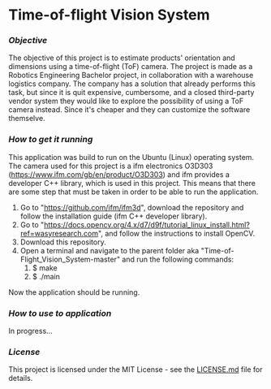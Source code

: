 # Time-of-flight Vision System


### *Objective*
The objective of this project is to estimate products' orientation and dimensions using a time-of-flight (ToF) camera. 
The project is made as a Robotics Engineering Bachelor project, in collaboration with a warehouse logistics company.
The company has a solution that already performs this task, but since it is quit expensive, cumbersome, and a closed third-party vendor system they would like to explore the possibility of using a ToF camera instead. Since it's cheaper and they can customize the software themselve. 

### *How to get it running*
This application was build to run on the Ubuntu (Linux) operating system.
The camera used for this project is a ifm electronics O3D303 (https://www.ifm.com/gb/en/product/O3D303) and ifm provides a developer C++ library, which is used in this project. This means that there are some step that must be taken in order to be able to run the application.

1. Go to "https://github.com/ifm/ifm3d", download the repository and follow the installation guide (ifm C++ developer library).
2. Go to "https://docs.opencv.org/4.x/d7/d9f/tutorial_linux_install.html?ref=wasyresearch.com", and follow the instructions to install OpenCV.
3. Download this repository.
4. Open a terminal and navigate to the parent folder aka "Time-of-Flight_Vision_System-master" and run the following commands:
   1. $ make
   2. $ ./main

Now the application should be running.

### *How to use to application*
In progress...

### *License* 
This project is licensed under the MIT License - see the [LICENSE.md](https://github.com/Svendsen92/Machine_Vision/blob/master/LICENSE.md) file for details.
